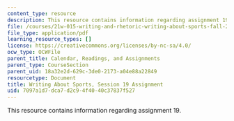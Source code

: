 ```yaml
---
content_type: resource
description: This resource contains information regarding assignment 19.
file: /courses/21w-015-writing-and-rhetoric-writing-about-sports-fall-2013/7097a1d7dca7d2c94f4040c37837f527_MIT21W_015F13_Assignment19.pdf
file_type: application/pdf
learning_resource_types: []
license: https://creativecommons.org/licenses/by-nc-sa/4.0/
ocw_type: OCWFile
parent_title: Calendar, Readings, and Assignments
parent_type: CourseSection
parent_uid: 18a32e2d-629c-3de0-2173-a04e88a22849
resourcetype: Document
title: Writing About Sports, Session 19 Assignment
uid: 7097a1d7-dca7-d2c9-4f40-40c37837f527
---
```

This resource contains information regarding assignment 19.